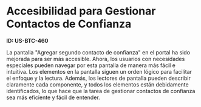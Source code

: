 # Accesibilidad para Gestionar Contactos de Confianza

**ID: US-BTC-460**

La pantalla "Agregar segundo contacto de confianza" en el portal ha sido mejorada para ser más accesible. Ahora, los usuarios con necesidades especiales pueden navegar por esta pantalla de manera más fácil e intuitiva. Los elementos en la pantalla siguen un orden lógico para facilitar el enfoque y la lectura. Además, los lectores de pantalla pueden describir claramente cada componente, y todos los elementos están debidamente identificados, lo que hace que la tarea de gestionar contactos de confianza sea más eficiente y fácil de entender.